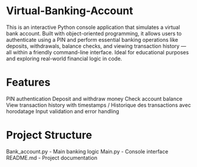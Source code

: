 # Virtual-Banking-Account
This is an interactive Python console application that simulates a virtual bank account. Built with object-oriented programming, it allows users to authenticate using a PIN and perform essential banking operations like deposits, withdrawals, balance checks, and viewing transaction history — all within a friendly command-line interface. Ideal for educational purposes and exploring real-world financial logic in code.
# Features
PIN authentication 
Deposit and withdraw money 
Check account balance 
View transaction history with timestamps / Historique des transactions avec horodatage
Input validation and error handling
# Project Structure
Bank_account.py - Main banking logic
Main.py - Console interface
README.md - Project documentation
